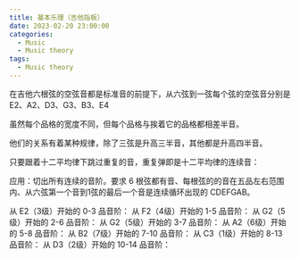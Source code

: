 ```yaml
---
title: 基本乐理（吉他指板）
date: 2023-02-20 23:00:00
categories:
  - Music
  - Music theory
tags:
  - Music theory
---
```


在吉他六根弦的空弦音都是标准音的前提下，从六弦到一弦每个弦的空弦音分别是 E2、A2、D3、G3、B3、E4

<hairy-image src="https://pic.imgdb.cn/item/63f37aadf144a01007f393d3.jpg" />
<hairy-image src="https://pic.imgdb.cn/item/63f37a6cf144a01007f2db9e.jpg" />

虽然每个品格的宽度不同，但每个品格与挨着它的品格都相差半音。

<hairy-image src="https://pic.imgdb.cn/item/63f37bd0f144a01007f6a805.jpg" />

他们的关系有着某种规律，除了三弦是升高三半音，其他都是升高四半音。

<hairy-image src="https://pic.imgdb.cn/item/63f37c3cf144a01007f7d5b8.jpg" />

只要跟着十二平均律下跳过重复的音，重复弹即是十二平均律的连续音：

<!-- more -->

应用：切出所有连续的音阶。要求 6 根弦都有音、每根弦的的音在五品左右范围内、从六弦第一个音到1弦的最后一个音是连续循环出现的 CDEFGAB。

<hairy-image-group>
  从 E2（3级）开始的 0-3 品音阶：
  <hairy-image src="https://pic.imgdb.cn/item/63f38177f144a0100708a1c5.jpg" />
  从 F2（4级）开始的 1-5 品音阶：
  <hairy-image src="https://pic.imgdb.cn/item/63f383a6f144a010070f8210.jpg" />
  从 G2（5级）开始的 2-6 品音阶：
  <hairy-image src="https://pic.imgdb.cn/item/63f383baf144a010070fc418.jpg" />
  从 G2（5级）开始的 3-7 品音阶：
  <hairy-image src="https://pic.imgdb.cn/item/63f383c8f144a01007100568.jpg" />
  从 A2（6级）开始的 5-8 品音阶：
  <hairy-image src="https://pic.imgdb.cn/item/63f3843bf144a0100712115a.jpg" />
  从 B2（7级）开始的 7-10 品音阶：
  <hairy-image src="https://pic.imgdb.cn/item/63f383f4f144a0100710d6c7.jpg" />
  从 C3（1级）开始的 8-13 品音阶：
  <hairy-image src="https://pic.imgdb.cn/item/63f3845af144a0100712970b.jpg" />
  从 D3（2级）开始的 10-14 品音阶：
  <hairy-image src="https://pic.imgdb.cn/item/63f3846af144a0100712ca22.jpg" />
</hairy-image-group>
